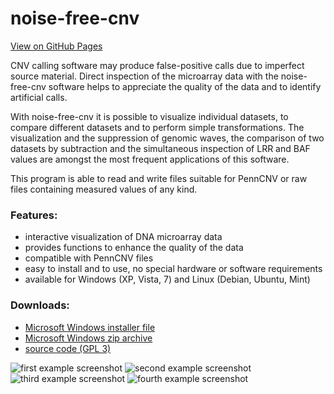 # noise-free-cnv

[View on GitHub Pages](https://ginsbach.github.io/noise-free-cnv/)

CNV calling software may produce false-positive calls due to imperfect source material. Direct inspection of the microarray data with the noise-free-cnv software helps to appreciate the quality of the data and to identify artificial calls.

With noise-free-cnv it is possible to visualize individual datasets, to compare different datasets and to perform simple transformations. The visualization and the suppression of genomic waves, the comparison of two datasets by subtraction and the simultaneous inspection of LRR and BAF values are amongst the most frequent applications of this software.

This program is able to read and write files suitable for PennCNV or raw files containing measured values of any kind.

### Features:

 - interactive visualization of DNA microarray data
 - provides functions to enhance the quality of the data
 - compatible with PennCNV files
 - easy to install and to use, no special hardware or software requirements
 - available for Windows (XP, Vista, 7) and Linux (Debian, Ubuntu, Mint)

### Downloads:
 - [Microsoft Windows installer file](https://github.com/ginsbach/noise-free-cnv/raw/main/distribute/noise-free-cnv-2.1-1-win64.msi)
  - [Microsoft Windows zip archive](https://github.com/ginsbach/noise-free-cnv/raw/main/distribute/noise-free-cnv-2.1-1-win64.zip)
  - [source code (GPL 3)](https://github.com/ginsbach/noise-free-cnv/raw/main/distribute/noise-free-cnv-2.1-src.tar.gz)

![first example screenshot](https://github.com/ginsbach/noise-free-cnv/blob/main/web/screen1.png)
![second example screenshot](https://github.com/ginsbach/noise-free-cnv/blob/main/web/screen2.png)
![third example screenshot](https://github.com/ginsbach/noise-free-cnv/blob/main/web/screen3.png)
![fourth example screenshot](https://github.com/ginsbach/noise-free-cnv/blob/main/web/screen4.png)

